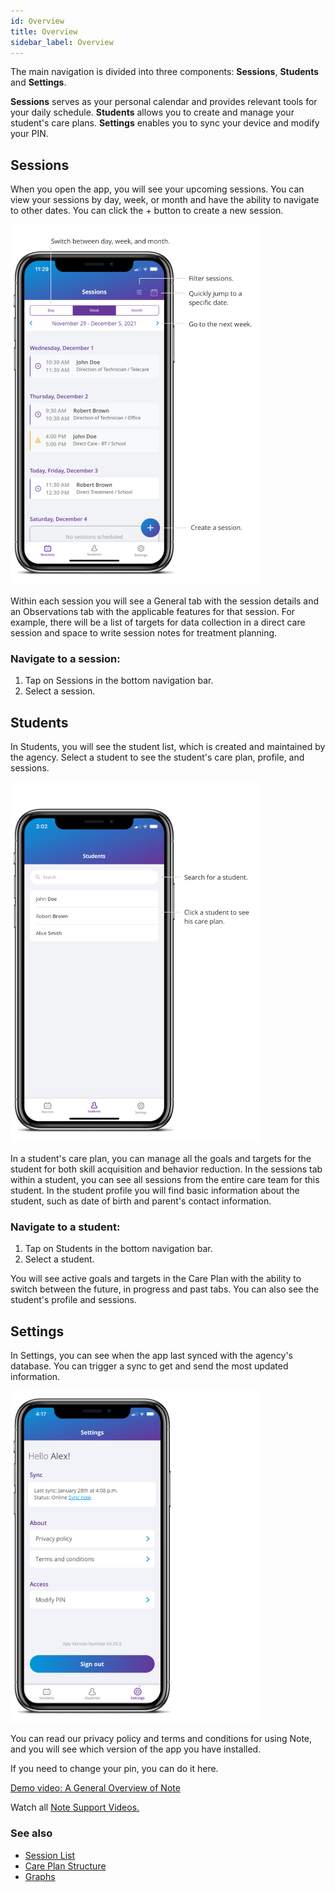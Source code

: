 ```yaml
---
id: Overview
title: Overview
sidebar_label: Overview
---
```

The main navigation is divided into three components: **Sessions**, **Students** and **Settings**.

**Sessions** serves as your personal calendar and provides relevant tools for your daily schedule. **Students** allows you to create and manage your student's care plans. **Settings** enables you to sync your device and modify your PIN.

## Sessions

When you open the app, you will see your upcoming sessions. You can view your sessions by day, week, or month and have the ability to navigate to other dates. You can click the + button to create a new session.

<img src="/img/SessionList.png" width="400" />

Within each session you will see a General tab with the session details and an Observations tab with the applicable features for that session. For example, there will be a list of targets for data collection in a direct care session and space to write session notes for treatment planning.

### Navigate to a session:

1. Tap on Sessions in the bottom navigation bar.
2. Select a session.


## Students

In Students, you will see the student list, which is created and maintained by the agency. Select a student to see the student's care plan, profile, and sessions.

<img src="/img/StudentList.png" width="400" />

In a student's care plan, you can manage all the goals and targets for the student for both skill acquisition and behavior reduction. In the sessions tab within a student, you can see all sessions from the entire care team for this student. In the student profile you will find basic information about the student, such as date of birth and parent's contact information.

### Navigate to a student:

1. Tap on Students in the bottom navigation bar.
2. Select a student.

You will see active goals and targets in the Care Plan with the ability to switch between the future, in progress and past tabs. You can also see the student's profile and sessions.

## Settings

In Settings, you can see when the app last synced with the agency's database. You can trigger a sync to get and send the most updated information.

<img src="/img/Sync.png" width="400" />

You can read our privacy policy and terms and conditions for using Note, and you will see which version of the app you have installed.

If you need to change your pin, you can do it here.


[Demo video: A General Overview of Note](https://youtu.be/Xx5BNRdVPRE "Title")

Watch all [Note Support Videos.](https://www.youtube.com/channel/UC4N8PexvVoFjGOzuuqNoNfA/videos "Title")

### See also
- [Session List](Session/SessionList.md)
- [Care Plan Structure](CarePlan/CarePlanStructure.md)
- [Graphs](Reports/Graphs.md)